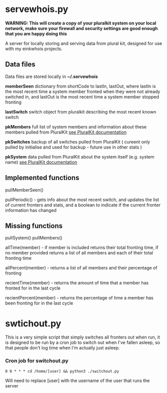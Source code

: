 # servewhois.py

**WARNING: This will create a copy of your pluralkit system on your local network, make sure your firewall and security settings are good enough that you are happy doing this**

A server for locally storing and serving data from plural kit, designed for use with my einkwhois projects. 

## Data files

Data files are stored locally in **~/.servewhois**

**memberSeen** dictionary from shortCode to lastIn, lastOut, where lastIn is the most recent time a system member fronted when they were not already switched in, and lastOut is the most recent time a system member stopped fronting

**lastSwitch** switch object from pluralkit describing the most recent known switch

**pkMembers** full list of system members and information about these members pulled from PluralKit [see PluralKit documentation](https://pluralkit.me/api/models/)

**pkSwitches** backup of all switches pulled from PluralKit ( cureent only pulled by initialise and used for backup - future use in other stats )

**pkSystem** data pulled from PluralKit about the system itself (e.g. system name) [see PluralKit documentation](https://pluralkit.me/api/models/)

## Implemented functions

pullMemberSeen()

pullPeriodic() - gets info about the most recent switch, and updates the list of current fronters and stats, and a boolean to indicate if the current fronter information has changed


## Missing functions

pullSystem()
pullMembers()

allTime(member) - if member is included returns their total fronting time, if no member provided returns a list of all members and each of their total fronting time

allPercent(member) - returns a list of all members and their percentage of fronting

recientTime(member) - returns the amount of time that a member has fronted for in the last cycle

recientPercent(member) - returns the percentage of time a member has been fronting for in the last cycle

# swtichout.py

This is a very simple script that simply switches all fronters out when run, it is designed to be run by a cron job to switch out when I've fallen asleep, so that people don't log time when I'm actually just asleep.

### Cron job for switchout.py

``0 0 * * * cd /home/[user] && python3 ./switchout.py``

Will need to replace [user] with the username of the user that runs the server